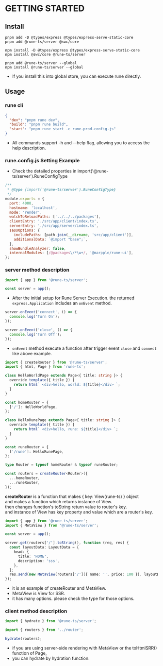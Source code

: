 # GETTING STARTED

## Install

```shell
pnpm add -D @types/express @types/express-serve-static-core
pnpm add @rune-ts/server @swc/core

npm install -D @types/express @types/express-serve-static-core
npm install @swc/core @rune-ts/server

pnpm add @rune-ts/server --global
npm install @rune-ts/server --global
```

- If you install this into global store, you can execute rune directly.

## Usage

### rune cli

```json
{
  "dev": "pnpm rune dev",
  "build": "pnpm rune build",
  "start": "pnpm rune start -c rune.prod.config.js"
}
```

- All commands support -h and --help flag, allowing you to access the help description.

### rune.config.js Setting Example

- Check the detailed properties in import('@rune-ts/server').RuneConfigType

```js
/**
 * @type {import('@rune-ts/server').RuneConfigType}
 */
module.exports = {
  port: 4000,
  hostname: 'localhost',
  mode: 'render',
  watchToReloadPaths: ['../../../packages'],
  clientEntry: './src/app/client/index.ts',
  serverEntry: './src/app/server/index.ts',
  sassOptions: {
    includePaths: [path.join(__dirname, 'src/app/client')],
    additionalData: `@import "base";`,
  },
  showBundleAnalyzer: false,
  internalModules: [/@packages\/*\w+/, '@marpple/rune-ui'],
};
```

### server method description

```ts
import { app } from '@rune-ts/server';

const server = app();
```

- After the initial setup for Rune Server Execution. the returned `express.Application` includes an `onEvent` method.

```ts
server.onEvent('connect', () => {
  console.log('Turn On');
});

server.onEvent('close', () => {
  console.log('Turn Off');
});
```

- `onEvent` method execute a function after trigger event `close` and `connect` like above example.

```ts
import { createRouter } from '@rune-ts/server';
import { html, Page } from 'rune-ts';

class HelloWorldPage extends Page<{ title: string }> {
  override template({ title }) {
    return html` <div>hello, world: ${title}</div> `;
  }
}

const homeRouter = {
  ['/']: HelloWorldPage,
};

class HelloRunePage extends Page<{ title: string }> {
  override template({ title }) {
    return html` <div>hello, rune: ${title}</div> `;
  }
}

const runeRouter = {
  ['/rune']: HelloRunePage,
};

type Router = typeof homeRouter & typeof runeRouter;

const routers = createRouter<Router>({
  ...homeRouter,
  ...runeRouter,
});
```
**createRouter** is a function that makes { key: View(rune-ts) } object\
and makes a function which returns instance of View.\
then changes function's toString return value to router's key.\
and instance of View has key property and value which are a router's key.


```ts
import { app } from '@rune-ts/server';
import { MetaView } from '@rune-ts/server';

const server = app();

server.get(routers['/'].toString(), function (req, res) {
  const layoutData: LayoutData = {
    head: {
      title: 'HOME',
      description: 'sss',
    },
  };
  res.send(new MetaView(routers['/']({ name: '', price: 100 }), layoutData).toHtml());
});
```

- it is an example of createRouter and MetaView. 
- MetaView is View for SSR. 
- it has many options. please check the type for those options.

### client method description

```ts
import { hydrate } from '@rune-ts/server';

import { routers } from '../router';

hydrate(routers);
```

- if you are using server-side rendering with MetaView or the toHtmlSRR() function of Page, 
- you can hydrate by hydration function.
